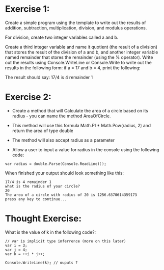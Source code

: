# Exercise 1:
Create a simple program using the template to write out the results of addition, subtraction, multiplication, division, and modulus operations.

For division, create two integer variables called a and b.

Create a third integer variable and name it quotient (the result of a division) that stores the result of the division of a and b, and another integer variable named remainder that stores the remainder (using the % operator). Write out the results using Console.WriteLine or Console.Write to write out the results in the following form: if a = 17 and b = 4, print the following:

The result should say: 17/4 is 4 remainder 1

# Exercise 2:
* Create a method that will Calculate the area of a circle based on its radius - you can name the method AreaOfCircle.

* This method will use this formula Math.PI * Math.Pow(radius, 2) and return the area of type double

* The method will also accept radius as a parameter

* Allow a user to input a value for radius in the console using the following code:

`var radius = double.Parse(Console.ReadLine());`

When finished your output should look something like this:
```
17/4 is 4 remainder 1
what is the radius of your circle?
20
The area of a circle with radius of 20 is 1256.6370614359173
press any key to continue...
```
# Thought Exercise:
What is the value of k in the following code?:
```
// var is implicit type inferrence (more on this later)
var i = 3;
var j = 4;
var k = ++i * j++;

Console.WriteLine(k); // ouputs ?
```
